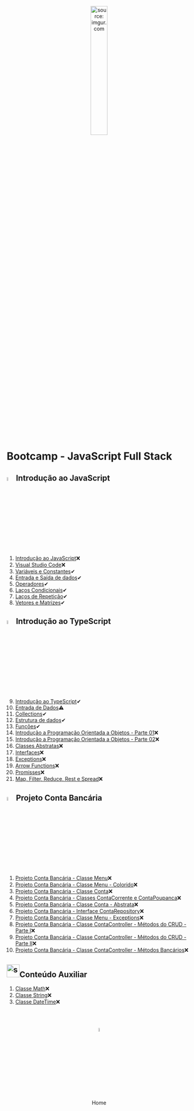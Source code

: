 <div align="center">
    <img src="https://i.imgur.com/r9lrbPG.png" title="source: imgur.com" width="30%"/>
</div>
<h1>Bootcamp - JavaScript Full Stack </h1>

<h2><img src="https://i.imgur.com/r9lrbPG.png" title="source: imgur.com" width="5%"/>Introdução ao JavaScript</h2>

1. <a href="01.md">Introdução ao JavaScript</a>❌
2. <a href="02.md">Visual Studio Code</a>❌
3. <a href="03.md">Variáveis e Constantes</a>✔
4. <a href="04.md">Entrada e Saída de dados</a>✔
5. <a href="05.md">Operadores</a>✔
6. <a href="06.md">Laços Condicionais</a>✔
7. <a href="07.md">Laços de Repetição</a>✔
8. <a href="08.md">Vetores e Matrizes</a>✔

<h2><img src="https://i.imgur.com/izFuHID.png" title="source: imgur.com" width="5%"/>Introdução ao TypeScript</h2>

9. <a href="09.md">Introdução ao TypeScript</a>✔
10. <a href="10.md">Entrada de Dados</a>⚠
11. <a href="11.md">Collections</a>✔
12. <a href="12.md">Estrutura de dados</a>✔
13. <a href="13.md">Funções</a>✔
14. <a href="14.md">Introdução a Programação Orientada a Objetos - Parte 01</a>❌
15. <a href="15.md">Introdução a Programação Orientada a Objetos - Parte 02</a>❌
16. <a href="16.md">Classes Abstratas</a>❌
17. <a href="17.md">Interfaces</a>❌
18. <a href="18.md">Exceptions</a>❌
19. <a href="19.md">Arrow Functions</a>❌
20. <a href="20.md">Promisses</a>❌
21. <a href="21.md">Map, Filter, Reduce, Rest e Spread</a>❌

<h2><img src="https://i.imgur.com/izFuHID.png" title="source: imgur.com" width="5%"/>Projeto Conta Bancária</h2>

1. <a href="pr01.md">Projeto Conta Bancária - Classe Menu</a>❌
2. <a href="pr02.md">Projeto Conta Bancária - Classe Menu - Colorido</a>❌
3. <a href="pr03.md">Projeto Conta Bancária - Classe Conta</a>❌
4. <a href="pr04.md">Projeto Conta Bancária - Classes ContaCorrente e ContaPoupanca</a>❌
5. <a href="pr05.md">Projeto Conta Bancária - Classe Conta - Abstrata</a>❌
6. <a href="pr06.md">Projeto Conta Bancária - Interface ContaRepository</a>❌
7. <a href="pr07.md">Projeto Conta Bancária - Classe Menu - Exceptions</a>❌
8. <a href="pr08.md">Projeto Conta Bancária - Classe ContaController - Métodos do CRUD - Parte I</a>❌
9. <a href="pr09.md">Projeto Conta Bancária - Classe ContaController - Métodos do CRUD - Parte II</a>❌
10. <a href="pr10.md">Projeto Conta Bancária - Classe ContaController - Métodos Bancários</a>❌

<h2><img src="https://i.imgur.com/r9lrbPG.png" title="source: imgur.com" width="35px"/>Conteúdo Auxiliar</h2>

1. <a href="b01.md">Classe Math</a>❌
2. <a href="b02.md">Classe String</a>❌
3. <a href="b03.md">Classe DateTime</a>❌

<br /><br />
	

<div align="center"><a href="../README.md"><img src="https://i.imgur.com/kfHCxif.png" title="source: imgur.com" width="5%"/></a></div>
<div align="center">Home</div>
